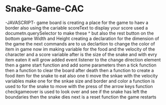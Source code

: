 # Snake-Game-CAC
-JAVASCRIPT-
game board is creating a place for the game to haev a border
also using the cariable scoreText to display your score
used a documetn.querySelector to make these ^ but also the rest button on the bottom
game Width and Height creating a declaration for the dimension of the game
the next commands are to us declartion to change the color of item in game
now im making variable for the food and the velocity of the character
and a score variable
after is the size of the snake and with evry item eaten it will grow
added event listener to the change direction element
then a game start function and add some parameters
then a tick function 
then a function to clear the board after death
then a function to create a food item for the snake to eat
also one ti move the snkae with the velocity variables
make one for the snkae size and border and color 
a function is used to for the snake to move with the press of the arrow keys
function checkgameover is used to look over and see if the snake has left the boundaries then the snake dies
next is a reset function 
the game restarts




